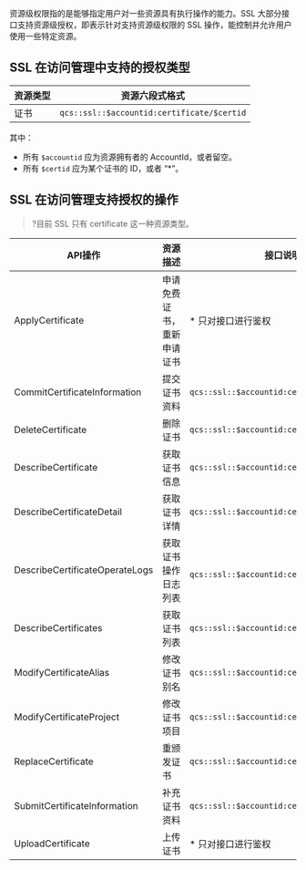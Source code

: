 资源级权限指的是能够指定用户对一些资源具有执行操作的能力。SSL 大部分接口支持资源级授权，即表示针对支持资源级权限的 SSL 操作，能控制并允许用户使用一些特定资源。

## SSL 在访问管理中支持的授权类型

| 资源类型 | 资源六段式格式 | 
|---------|---------|
| 证书 | `qcs::ssl::$accountid:certificate/$certid` |

其中：
- 所有 `$accountid` 应为资源拥有者的 AccountId，或者留空。
- 所有 `$certid` 应为某个证书的 ID，或者 “\*”。

## SSL 在访问管理支持授权的操作
>?目前 SSL 只有 certificate 这一种资源类型。

| API操作| 资源描述 | 接口说明 |
|---------|---------|---------|
|ApplyCertificate | 申请免费证书，重新申请证书| * 只对接口进行鉴权 |
|CommitCertificateInformation |提交证书资料| `qcs::ssl::$accountid:certificate/$certid` |
|DeleteCertificate |删除证书| `qcs::ssl::$accountid:certificate/$certid` |
|DescribeCertificate |获取证书信息| `qcs::ssl::$accountid:certificate/$certid` |
|DescribeCertificateDetail |获取证书详情| `qcs::ssl::$accountid:certificate/$certid` |
|DescribeCertificateOperateLogs |获取证书操作日志列表|` qcs::ssl::$accountid:certificate/$certid` |
|DescribeCertificates |获取证书列表| `qcs::ssl::$accountid:certificate/$certid` |
|ModifyCertificateAlias |修改证书别名| `qcs::ssl::$accountid:certificate/$certid` |
|ModifyCertificateProject |修改证书项目| `qcs::ssl::$accountid:certificate/$certid` |
|ReplaceCertificate |重颁发证书| `qcs::ssl::$accountid:certificate/$certid` |
|SubmitCertificateInformation |补充证书资料| `qcs::ssl::$accountid:certificate/$certid` |
|UploadCertificate |上传证书| * 只对接口进行鉴权 |






